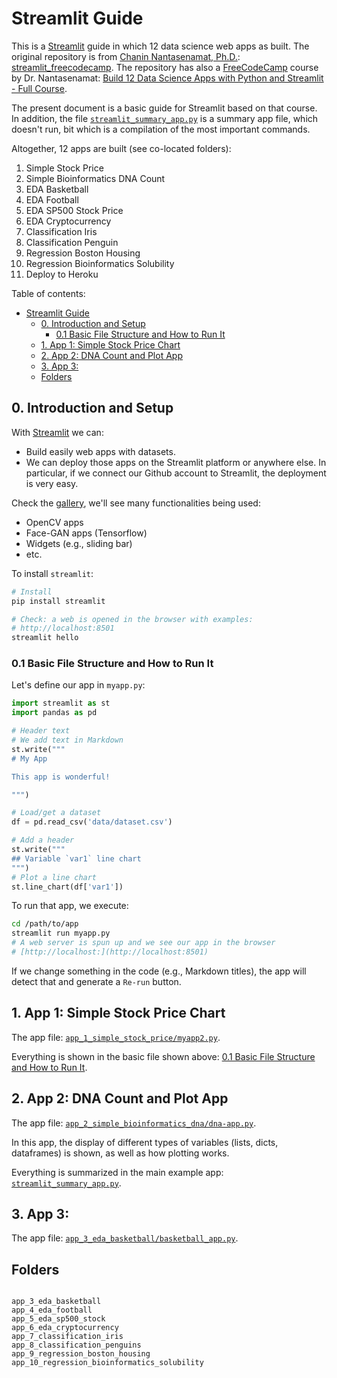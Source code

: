 # Streamlit Guide

This is a [Streamlit](https://streamlit.io/) guide in which 12 data science web apps as built. The original repository is from [Chanin Nantasenamat, Ph.D.](https://github.com/dataprofessor): [streamlit_freecodecamp](https://github.com/dataprofessor/streamlit_freecodecamp). The repository has also a [FreeCodeCamp](https://www.freecodecamp.org/) course by Dr. Nantasenamat: [Build 12 Data Science Apps with Python and Streamlit - Full Course](https://youtu.be/JwSS70SZdyM).

The present document is a basic guide for Streamlit based on that course. In addition, the file [`streamlit_summary_app.py`](streamlit_summary_app.py) is a summary app file, which doesn't run, bit which is a compilation of the most important commands.

Altogether, 12 apps are built (see co-located folders):

1. Simple Stock Price
2. Simple Bioinformatics DNA Count
3. EDA Basketball
4. EDA Football
5. EDA SP500 Stock Price
6. EDA Cryptocurrency
7. Classification Iris
8. Classification Penguin
9. Regression Boston Housing
10. Regression Bioinformatics Solubility
11. Deploy to Heroku

Table of contents:

- [Streamlit Guide](#streamlit-guide)
  - [0. Introduction and Setup](#0-introduction-and-setup)
    - [0.1 Basic File Structure and How to Run It](#01-basic-file-structure-and-how-to-run-it)
  - [1. App 1: Simple Stock Price Chart](#1-app-1-simple-stock-price-chart)
  - [2. App 2: DNA Count and Plot App](#2-app-2-dna-count-and-plot-app)
  - [3. App 3:](#3-app-3)
  - [Folders](#folders)

## 0. Introduction and Setup

With [Streamlit](https://streamlit.io/) we can:

- Build easily web apps with datasets.
- We can deploy those apps on the Streamlit platform or anywhere else. In particular, if we connect our Github account to Streamlit, the deployment is very easy.

Check the [gallery](https://streamlit.io/gallery), we'll see many functionalities being used:

- OpenCV apps
- Face-GAN apps (Tensorflow)
- Widgets (e.g., sliding bar)
- etc.

To install `streamlit`:

```bash
# Install
pip install streamlit

# Check: a web is opened in the browser with examples:
# http://localhost:8501
streamlit hello
```

### 0.1 Basic File Structure and How to Run It

Let's define our app in `myapp.py`:

```python
import streamlit as st
import pandas as pd

# Header text
# We add text in Markdown
st.write("""
# My App

This app is wonderful!

""")

# Load/get a dataset
df = pd.read_csv('data/dataset.csv')

# Add a header
st.write("""
## Variable `var1` line chart
""")
# Plot a line chart
st.line_chart(df['var1'])
```

To run that app, we execute:

```bash
cd /path/to/app
streamlit run myapp.py
# A web server is spun up and we see our app in the browser
# [http://localhost:](http://localhost:8501)
```

If we change something in the code (e.g., Markdown titles), the app will detect that and generate a `Re-run` button.

## 1. App 1: Simple Stock Price Chart

The app file: [`app_1_simple_stock_price/myapp2.py`](app_1_simple_stock_price/myapp2.py).

Everything is shown in the basic file shown above: [0.1 Basic File Structure and How to Run It](#01-basic-file-structure-and-how-to-run-it). 

## 2. App 2: DNA Count and Plot App

The app file: [`app_2_simple_bioinformatics_dna/dna-app.py`](app_2_simple_bioinformatics_dna/dna-app.py).

In this app, the display of different types of variables (lists, dicts, dataframes) is shown, as well as how plotting works.

Everything is summarized in the main example app: [`streamlit_summary_app.py`](streamlit_summary_app.py).

## 3. App 3: 

The app file: [`app_3_eda_basketball/basketball_app.py`](app_3_eda_basketball/basketball_app.py).


## Folders

```

app_3_eda_basketball
app_4_eda_football
app_5_eda_sp500_stock
app_6_eda_cryptocurrency
app_7_classification_iris
app_8_classification_penguins
app_9_regression_boston_housing
app_10_regression_bioinformatics_solubility
```